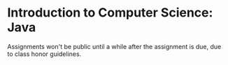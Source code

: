 # Introduction to Computer Science: Java

Assignments won't be public until a while after the assignment is due, due to class honor guidelines.
